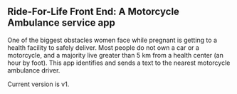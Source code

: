 ## Ride-For-Life Front End: A Motorcycle Ambulance service app  

One of the biggest obstacles women face while pregnant is getting to a health facility to safely deliver. 
Most people do not own a car or a motorcycle, and a majority live greater than 5 km from a health center (an hour by foot).
This app identifies and sends a text to the nearest motorcycle ambulance driver.


Current version is v1.
